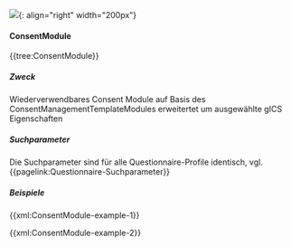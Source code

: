 ![](https://www.ths-greifswald.de/wp-content/uploads/2019/01/Design-Logo-THS-deutsch-271-padding.png){: align="right" width="200px"}
#### ConsentModule
{{tree:ConsentModule}}

##### Zweck
Wiederverwendbares Consent Module auf Basis des ConsentManagementTemplateModules erweitertet um ausgewählte gICS Eigenschaften

##### Suchparameter

Die Suchparameter sind für alle Questionnaire-Profile identisch, vgl. {{pagelink:Questionnaire-Suchparameter}}

##### Beispiele
{{xml:ConsentModule-example-1}}

{{xml:ConsentModule-example-2}}
